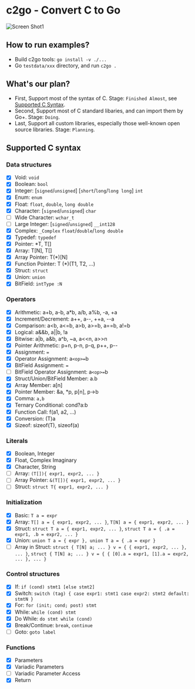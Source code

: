 # c2go - Convert C to Go

![Screen Shot1](https://user-images.githubusercontent.com/396972/160951673-30ec62ae-2981-4cdf-a1ab-bc7fcb6f7475.png)


## How to run examples?

- Build c2go tools: `go install -v ./...`
- Go `testdata/xxx` directory, and run `c2go .`


## What's our plan?

- First, Support most of the syntax of C. Stage: `Finished Almost`, see [Supported C Syntax](#supported-c-syntax).
- Second, Support most of C standard libaries, and can import them by Go+. Stage: `Doing`.
- Last, Support all custom libraries, especially those well-known open source libraries. Stage: `Planning`.


## Supported C syntax

### Data structures

- [x] Void: `void`
- [x] Boolean: `bool`
- [x] Integer: [`signed`/`unsigned`] [`short`/`long`/`long long`] `int`
- [x] Enum: `enum`
- [x] Float: `float`, `double`, `long double`
- [x] Character: [`signed`/`unsigned`] `char`
- [ ] Wide Character: `wchar_t`
- [ ] Large Integer: [`signed`/`unsigned`] `__int128`
- [x] Complex: `_Complex` `float`/`double`/`long double`
- [x] Typedef: `typedef`
- [x] Pointer: *T, T[]
- [x] Array: T[N], T[]
- [x] Array Pointer: T(*)[N]
- [x] Function Pointer: T (*)(T1, T2, ...)
- [x] Struct: `struct`
- [x] Union: `union`
- [x] BitField: `intType :N`

### Operators

- [x] Arithmetic: a+b, a-b, a*b, a/b, a%b, -a, +a
- [x] Increment/Decrement: a++, a--, ++a, --a
- [x] Comparison: a<b, a<=b, a>b, a>=b, a==b, a!=b
- [x] Logical: a&&b, a||b, !a
- [x] Bitwise: a|b, a&b, a^b, ~a, a<<n, a>>n
- [x] Pointer Arithmetic: p+n, p-n, p-q, p++, p--
- [x] Assignment: `=`
- [x] Operator Assignment: a`<op>=`b
- [x] BitField Assignment: `=`
- [ ] BitField Operator Assignment: a`<op>=`b
- [x] Struct/Union/BitField Member: a.b
- [x] Array Member: a[n]
- [x] Pointer Member: &a, *p, p[n], p->b
- [x] Comma: `a,b`
- [x] Ternary Conditional: cond?a:b
- [x] Function Call: f(a1, a2, ...)
- [x] Conversion: (T)a
- [x] Sizeof: sizeof(T), sizeof(a)

### Literals

- [x] Boolean, Integer
- [x] Float, Complex Imaginary
- [x] Character, String
- [ ] Array: `(T[]){ expr1, expr2, ... }`
- [ ] Array Pointer: `&(T[]){ expr1, expr2, ... }`
- [ ] Struct: `struct T{ expr1, expr2, ... }`

### Initialization

- [x] Basic: `T a = expr`
- [x] Array: `T[] a = { expr1, expr2, ... }`, `T[N] a = { expr1, expr2, ... }`
- [x] Struct: `struct T a = { expr1, expr2, ... }`, `struct T a = { .a = expr1, .b = expr2, ... }`
- [x] Union: `union T a = { expr }, union T a = { .a = expr }`
- [ ] Array in Struct: `struct { T[N] a; ... } v = { { expr1, expr2, ... }, ... }`, `struct { T[N] a; ... } v = { { [0].a = expr1, [1].a = expr2, ... }, ... }`

### Control structures

- [x] If: `if (cond) stmt1 [else stmt2]`
- [x] Switch: `switch (tag) { case expr1: stmt1 case expr2: stmt2 default: stmtN }`
- [x] For: `for (init; cond; post) stmt`
- [x] While: `while (cond) stmt`
- [x] Do While: `do stmt while (cond)`
- [x] Break/Continue: `break`, `continue`
- [ ] Goto: `goto label`

### Functions

- [x] Parameters
- [x] Variadic Parameters
- [ ] Variadic Parameter Access
- [x] Return

